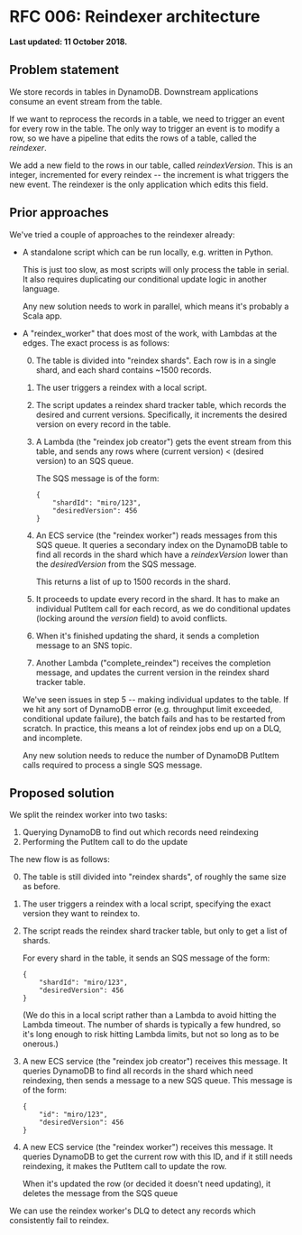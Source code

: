 # RFC 006: Reindexer architecture

**Last updated: 11 October 2018.**

## Problem statement

We store records in tables in DynamoDB.
Downstream applications consume an event stream from the table.

If we want to reprocess the records in a table, we need to trigger an event for every row in the table.
The only way to trigger an event is to modify a row, so we have a pipeline that edits the rows of a table, called the _reindexer_.

We add a new field to the rows in our table, called _reindexVersion_.
This is an integer, incremented for every reindex -- the increment is what triggers the new event.
The reindexer is the only application which edits this field.

## Prior approaches

We've tried a couple of approaches to the reindexer already:

-   A standalone script which can be run locally, e.g. written in Python.

    This is just too slow, as most scripts will only process the table in serial.
    It also requires duplicating our conditional update logic in another language.

    Any new solution needs to work in parallel, which means it's probably a Scala app.

-   A "reindex_worker" that does most of the work, with Lambdas at the edges.
    The exact process is as follows:

    0.  The table is divided into "reindex shards".
        Each row is in a single shard, and each shard contains ~1500 records.

    1.  The user triggers a reindex with a local script.

    2.  The script updates a reindex shard tracker table, which records the desired and current versions.
        Specifically, it increments the desired version on every record in the table.

    3.  A Lambda (the "reindex job creator") gets the event stream from this table, and sends any rows where (current version) < (desired version) to an SQS queue.

        The SQS message is of the form:

            {
                "shardId": "miro/123",
                "desiredVersion": 456
            }

    4.  An ECS service (the "reindex worker") reads messages from this SQS queue.
        It queries a secondary index on the DynamoDB table to find all records in the shard which have a _reindexVersion_ lower than the _desiredVersion_ from the SQS message.

        This returns a list of up to 1500 records in the shard.

    5.  It proceeds to update every record in the shard.
        It has to make an individual PutItem call for each record, as we do conditional updates (locking around the _version_ field) to avoid conflicts.

    6.  When it's finished updating the shard, it sends a completion message to an SNS topic.

    7.  Another Lambda ("complete_reindex") receives the completion message, and updates the current version in the reindex shard tracker table.

    We've seen issues in step 5 -- making individual updates to the table.
    If we hit any sort of DynamoDB error (e.g. throughput limit exceeded, conditional update failure), the batch fails and has to be restarted from scratch.
    In practice, this means a lot of reindex jobs end up on a DLQ, and incomplete.

    Any new solution needs to reduce the number of DynamoDB PutItem calls required to process a single SQS message.

## Proposed solution

We split the reindex worker into two tasks:

1.  Querying DynamoDB to find out which records need reindexing
2.  Performing the PutItem call to do the update

The new flow is as follows:

0.  The table is still divided into "reindex shards", of roughly the same size as before.

1.  The user triggers a reindex with a local script, specifying the exact version they want to reindex to.

2.  The script reads the reindex shard tracker table, but only to get a list of shards.

    For every shard in the table, it sends an SQS message of the form:

        {
            "shardId": "miro/123",
            "desiredVersion": 456
        }

    (We do this in a local script rather than a Lambda to avoid hitting the Lambda timeout.
    The number of shards is typically a few hundred, so it's long enough to risk hitting Lambda limits, but not so long as to be onerous.)

3.  A new ECS service (the "reindex job creator") receives this message.
    It queries DynamoDB to find all records in the shard which need reindexing, then sends a message to a new SQS queue.
    This message is of the form:

        {
            "id": "miro/123",
            "desiredVersion": 456
        }

4.  A new ECS service (the "reindex worker") receives this message.
    It queries DynamoDB to get the current row with this ID, and if it still needs reindexing, it makes the PutItem call to update the row.

    When it's updated the row (or decided it doesn't need updating), it deletes the message from the SQS queue

We can use the reindex worker's DLQ to detect any records which consistently fail to reindex.